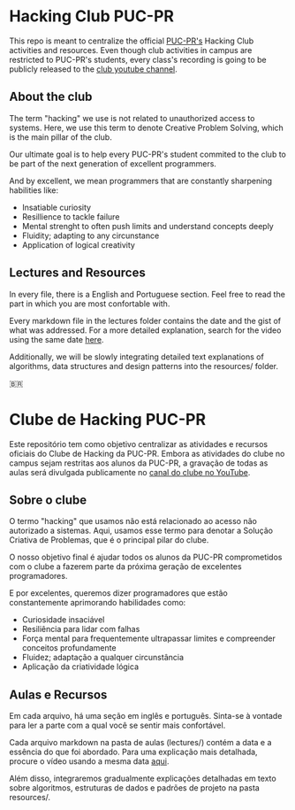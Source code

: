 # Hacking Club PUC-PR

This repo is meant to centralize the official [PUC-PR's](https://pt.wikipedia.org/wiki/Pontif%C3%ADcia_Universidade_Cat%C3%B3lica_do_Paran%C3%A1) Hacking Club activities and resources. Even though club activities in campus are restricted to PUC-PR's students, every class's recording is going to be publicly released to the [club youtube channel](https://www.youtube.com/channel/UCl1qSqYL4tQzbYumkZFtSmQ).

## About the club

The term "hacking" we use is not related to unauthorized access to systems. Here, we use this term to denote Creative Problem Solving, which is the main pillar of the club.

Our ultimate goal is to help every PUC-PR's student commited to the club to be part of the next generation of excellent programmers.

And by excellent, we mean programmers that are constantly sharpening habilities like:
- Insatiable curiosity
- Resillience to tackle failure
- Mental strenght to often push limits and understand concepts deeply
- Fluidity; adapting to any circunstance
- Application of logical creativity

## Lectures and Resources

In every file, there is a English and Portuguese section. Feel free to read the part in which you are most confortable with.

Every markdown file in the lectures folder contains the date and the gist of what was addressed. For a more detailed explanation, search for the video using the same date [here](https://www.youtube.com/channel/UCl1qSqYL4tQzbYumkZFtSmQ).

Additionally, we will be slowly integrating detailed text explanations of algorithms, data structures and design patterns into the resources/ folder.

🇧🇷

# Clube de Hacking PUC-PR

Este repositório tem como objetivo centralizar as atividades e recursos oficiais do Clube de Hacking da PUC-PR. Embora as atividades do clube no campus sejam restritas aos alunos da PUC-PR, a gravação de todas as aulas será divulgada publicamente no [canal do clube no YouTube](https://www.youtube.com/channel/UCl1qSqYL4tQzbYumkZFtSmQ).

## Sobre o clube

O termo "hacking" que usamos não está relacionado ao acesso não autorizado a sistemas. Aqui, usamos esse termo para denotar a Solução Criativa de Problemas, que é o principal pilar do clube.

O nosso objetivo final é ajudar todos os alunos da PUC-PR comprometidos com o clube a fazerem parte da próxima geração de excelentes programadores.

E por excelentes, queremos dizer programadores que estão constantemente aprimorando habilidades como:
- Curiosidade insaciável
- Resiliência para lidar com falhas
- Força mental para frequentemente ultrapassar limites e compreender conceitos profundamente
- Fluidez; adaptação a qualquer circunstância
- Aplicação da criatividade lógica

## Aulas e Recursos

Em cada arquivo, há uma seção em inglês e português. Sinta-se à vontade para ler a parte com a qual você se sentir mais confortável.

Cada arquivo markdown na pasta de aulas (lectures/) contém a data e a essência do que foi abordado. Para uma explicação mais detalhada, procure o vídeo usando a mesma data [aqui](https://www.youtube.com/channel/UCl1qSqYL4tQzbYumkZFtSmQ).

Além disso, integraremos gradualmente explicações detalhadas em texto sobre algoritmos, estruturas de dados e padrões de projeto na pasta resources/.

